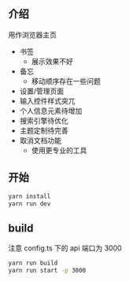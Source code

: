 ## 介绍

用作浏览器主页

- 书签
  - 展示效果不好
- 备忘
  - 移动顺序存在一些问题
- 设置/管理页面
 - 输入控件样式突兀
- 个人信息元素待增加
- 搜索引擎待优化
- 主题定制待完善
- 取消文档功能
  - 使用更专业的工具

## 开始

```sh
yarn install
yarn run dev
```

## build

注意 config.ts 下的 api 端口为 3000

```sh
yarn run build
yarn run start -p 3000
```
